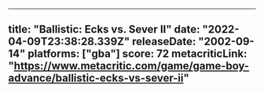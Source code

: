 
---
title: "Ballistic: Ecks vs. Sever II"
date: "2022-04-09T23:38:28.339Z"
releaseDate: "2002-09-14"
platforms: ["gba"]
score: 72
metacriticLink: "https://www.metacritic.com/game/game-boy-advance/ballistic-ecks-vs-sever-ii"
---
